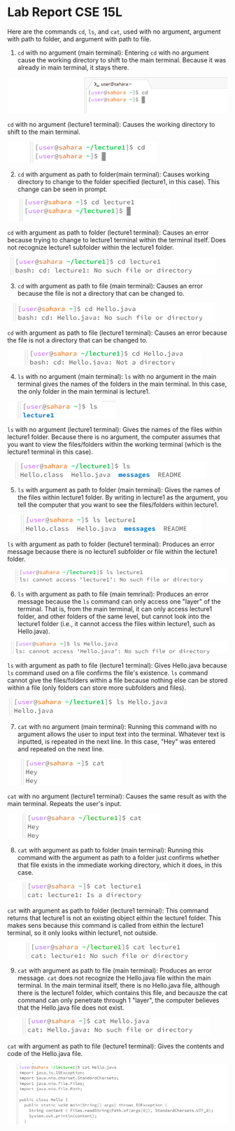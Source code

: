 # Lab Report CSE 15L
Here  are the commands `cd`, `ls`, and `cat`, used with no argument, argument with path to  folder, and argument with path to file.

1) `cd` with no argument (main terminal):
Entering `cd` with no argument cause the working directory to shift to the main terminal. Because it was already in main terminal, it stays there.

![Image](Lab1,cse15Lscreenshot1.png)

`cd` with no argument (lecture1 terminal):
Causes the working directory to shift to the main terminal.

![Image](lab1,cse15Lscreenshot3.png)

2) `cd` with argument as  path to folder(main terminal):
Causes working directory to change to the folder specified (lecture1, in this case). This change can be seen in prompt.

![Image](lab1,cse15Lscreenshot2.png)

`cd` with argument as path to folder (lecture1 terminal):
Causes an error because trying to change to lecture1 terminal within the terminal itself. Does not recognize lecture1 subfolder within the lecture1 folder.

![Image](lab1,cse15Lscreenshot19.png)

3) `cd` with argument as path to file (main terminal):
Causes an error because the file is not a directory that can be changed to.

![Image](lab1,cse15Lscreenshot4.png)

`cd` with argument as path to file (lecture1 terminal):
Causes an error because the file is not a directory that can be changed to.

![Image](lab1,cse15Lscreenshot20.png)

4) `ls` with no argument (main terminal):
`ls` with no argument in the main terminal gives the names of the folders in the main terminal. In this case, the only folder in the main terminal is lecture1.

![Image](lab1,cse15Lscreenshot6.png)

`ls` with no argument (lecture1 terminal):
Gives the names of the files within lecture1 folder. Because there is no argument, the computer assumes that you want to view the files/folders within the working terminal (which is the lecture1 terminal in this case).

![Image](lab1,cse15Lscreenshot7.png)

5) `ls` with argument as path to folder (main terminal):
Gives the names of the files within lecture1 folder. By writing in lecture1 as the argument, you tell the computer that you want to see the files/folders within lecture1.

![Image](lab1,cse15Lscreenshot9.png)

`ls` with argument as path to folder (lecture1 terminal):
Produces an error message because there is no lecture1 subfolder or file within the lecture1 folder.

![Image](lab1,cse15Lscreenshot21.png)

6) `ls` with argument as path to file (main temrinal):
Produces an error message because the `ls` command can only access one "layer" of the terminal. That is, from the main terminal, it can only access lecture1 folder, and other folders of the same level, but cannot look into the lecture1 folder (i.e., it cannot access the files within lecture1, such as Hello.java).

![Image](lab1,cse15Lscreenshot10.png)

`ls` with argument as path to file (lecture1 terminal):
Gives Hello.java because `ls` command used on a file confirms the file's existence. `ls` command cannot give the files/folders within a file because nothing else can be stored within a file (only folders can store more subfolders and files).

![Image](lab1,cse15Lscreenshot11.png)

7) `cat` with no argument (main terminal):
Running this command with no argument allows the user to input text into the terminal. Whatever text is inputted, is repeated in the next line. In this case, "Hey" was entered and repeated on the next line.

![Image](lab1,cse15Lscreenshot22.png)

`cat` with no argument (lecture1 terminal):
Causes the same result as with the main terminal. Repeats the user's input.

![Image](lab1,cse15Lscreenshot25.png)

8) `cat` with argument as path to folder (main terminal):
Running this command with the argument as path to a folder just confirms whether that file exists in the immediate working directory, which it does, in this case.

![Image](lab1,cse15Lscreenshot23.png)

`cat` with argument as path to folder (lecture1 terminal):
This command returns that lecture1 is not an existing object eithin the lecture1 folder. This makes sens because this command is called from eithin the lecture1 terminal, so it only looks within lecture1, not outside.

![Image](lab1,cse15Lscreenshot24.png)

9) `cat` with argument as path to file (main terminal):
Produces an error message. `cat` does not recognize the Hello.java file within the main terminal. In the main terminal itself, there is no Hello.java file, although there is the lecture1 folder, which contains this file, and becausze the cat command can only penetrate through 1 "layer", the computer believes that the Hello.java file does not exist.

![Image](lab1,cse15Lscreenshot26.png)

`cat` with argument as path to file (lecture1 terminal):
Gives the contents and code of the Hello.java file.

![Image](lab1,cse15Lscreenshot27.png)





























